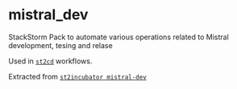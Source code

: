 # mistral_dev
StackStorm Pack to automate various operations related to Mistral development, tesing and relase

Used in [`st2cd`](https://github.com/StackStorm/st2cd) workflows.

Extracted from [`st2incubator mistral-dev`](https://github.com/StackStorm/st2incubator/tree/master/packs/mistral-dev)
